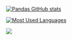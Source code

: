 [![Pandas GitHub stats](https://github-readme-stats.vercel.app/api?username=pandas-id&show_icons=true&theme=monokai)](https://github.com/pandas-id/pandas-id)

[![Most Used Languages](https://github-readme-stats.vercel.app/api/top-langs/?username=pandas-id&layout=compact&card_width=445&theme=monokai)](https://github.com/pandas-id/pandas-id)

![](https://komarev.com/ghpvc/?username=pandas-id&label=Profile+Views)
